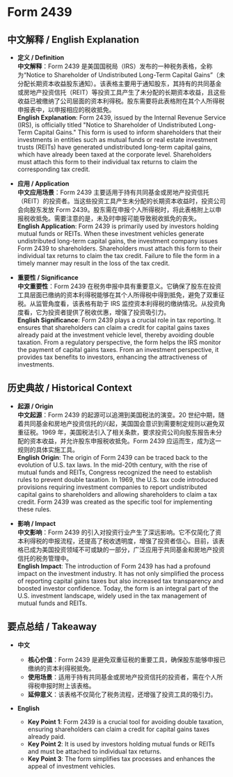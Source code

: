 # Form 2439

## 中文解释 / English Explanation

* **定义 / Definition**  
  **中文解释**：Form 2439 是美国国税局（IRS）发布的一种税务表格，全称为“Notice to Shareholder of Undistributed Long-Term Capital Gains”（未分配长期资本收益股东通知）。该表格主要用于通知股东，其持有的共同基金或房地产投资信托（REIT）等投资工具产生了未分配的长期资本收益，且这些收益已被缴纳了公司层面的资本利得税。股东需要将此表格附在其个人所得税申报表中，以申报相应的税收抵免。  
  **English Explanation**: Form 2439, issued by the Internal Revenue Service (IRS), is officially titled "Notice to Shareholder of Undistributed Long-Term Capital Gains." This form is used to inform shareholders that their investments in entities such as mutual funds or real estate investment trusts (REITs) have generated undistributed long-term capital gains, which have already been taxed at the corporate level. Shareholders must attach this form to their individual tax returns to claim the corresponding tax credit.

* **应用 / Application**  
  **中文应用场景**：Form 2439 主要适用于持有共同基金或房地产投资信托（REIT）的投资者。当这些投资工具产生未分配的长期资本收益时，投资公司会向股东发放 Form 2439。股东需在申报个人所得税时，将此表格附上以申报税收抵免。需要注意的是，未及时申报可能导致税收抵免的丧失。  
  **English Application**: Form 2439 is primarily used by investors holding mutual funds or REITs. When these investment vehicles generate undistributed long-term capital gains, the investment company issues Form 2439 to shareholders. Shareholders must attach this form to their individual tax returns to claim the tax credit. Failure to file the form in a timely manner may result in the loss of the tax credit.

* **重要性 / Significance**  
  **中文重要性**：Form 2439 在税务申报中具有重要意义。它确保了股东在投资工具层面已缴纳的资本利得税能够在其个人所得税中得到抵免，避免了双重征税。从监管角度看，该表格有助于 IRS 监控资本利得税的缴纳情况。从投资角度看，它为投资者提供了税收优惠，增强了投资吸引力。  
  **English Significance**: Form 2439 plays a crucial role in tax reporting. It ensures that shareholders can claim a credit for capital gains taxes already paid at the investment vehicle level, thereby avoiding double taxation. From a regulatory perspective, the form helps the IRS monitor the payment of capital gains taxes. From an investment perspective, it provides tax benefits to investors, enhancing the attractiveness of investments.

## 历史典故 / Historical Context

* **起源 / Origin**  
  **中文起源**：Form 2439 的起源可以追溯到美国税法的演变。20 世纪中期，随着共同基金和房地产投资信托的兴起，美国国会意识到需要制定规则以避免双重征税。1969 年，美国税法引入了相关条款，要求投资公司向股东报告未分配的资本收益，并允许股东申报税收抵免。Form 2439 应运而生，成为这一规则的具体实施工具。  
  **English Origin**: The origin of Form 2439 can be traced back to the evolution of U.S. tax laws. In the mid-20th century, with the rise of mutual funds and REITs, Congress recognized the need to establish rules to prevent double taxation. In 1969, the U.S. tax code introduced provisions requiring investment companies to report undistributed capital gains to shareholders and allowing shareholders to claim a tax credit. Form 2439 was created as the specific tool for implementing these rules.

* **影响 / Impact**  
  **中文影响**：Form 2439 的引入对投资行业产生了深远影响。它不仅简化了资本利得税的申报流程，还提高了税收透明度，增强了投资者信心。目前，该表格已成为美国投资领域不可或缺的一部分，广泛应用于共同基金和房地产投资信托的税务管理中。  
  **English Impact**: The introduction of Form 2439 has had a profound impact on the investment industry. It has not only simplified the process of reporting capital gains taxes but also increased tax transparency and boosted investor confidence. Today, the form is an integral part of the U.S. investment landscape, widely used in the tax management of mutual funds and REITs.

## 要点总结 / Takeaway

* **中文**  
  - **核心价值**：Form 2439 是避免双重征税的重要工具，确保股东能够申报已缴纳的资本利得税抵免。  
  - **使用场景**：适用于持有共同基金或房地产投资信托的投资者，需在个人所得税申报时附上该表格。  
  - **延伸意义**：该表格不仅简化了税务流程，还增强了投资工具的吸引力。

* **English**  
  - **Key Point 1**: Form 2439 is a crucial tool for avoiding double taxation, ensuring shareholders can claim a credit for capital gains taxes already paid.  
  - **Key Point 2**: It is used by investors holding mutual funds or REITs and must be attached to individual tax returns.  
  - **Key Point 3**: The form simplifies tax processes and enhances the appeal of investment vehicles.